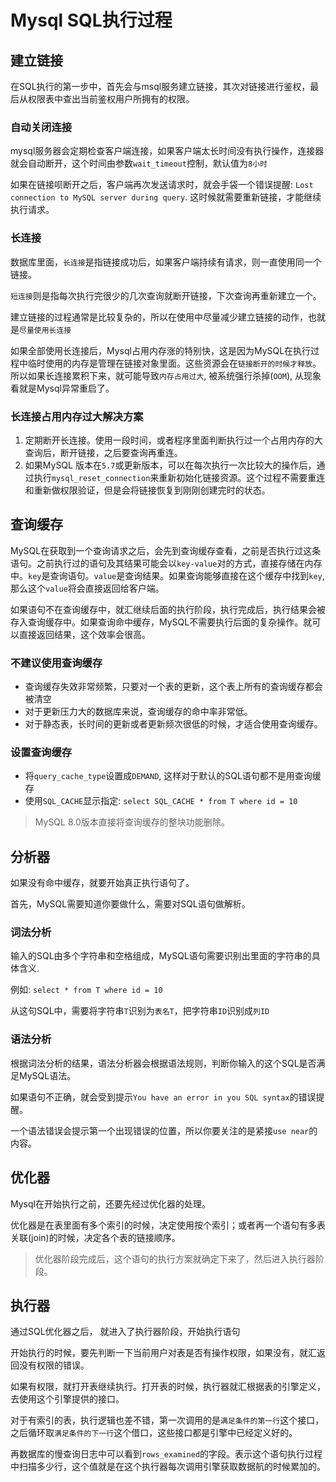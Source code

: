 # Mysql SQL执行过程

## 建立链接

在SQL执行的第一步中，首先会与msql服务建立链接，其次对链接进行鉴权，最后从权限表中查出当前鉴权用户所拥有的权限。

### 自动关闭连接

mysql服务器会定期检查客户端连接，如果客户端太长时间没有执行操作，连接器就会自动断开，这个时间由参数`wait_timeout`控制，默认值为`8小时`

如果在链接呗断开之后，客户端再次发送请求时，就会手袋一个错误提醒: `Lost connection to MySQL server during query`. 这时候就需要重新链接，才能继续执行请求。

### 长连接

数据库里面，`长连接`是指链接成功后，如果客户端持续有请求，则一直使用同一个链接。

`短连接`则是指每次执行完很少的几次查询就断开链接，下次查询再重新建立一个。

建立链接的过程通常是比较复杂的，所以在使用中尽量减少建立链接的动作，也就是`尽量使用长连接`

如果全部使用长连接后，Mysql占用内存涨的特别快，这是因为MySQL在执行过程中临时使用的内存是管理在链接对象里面。这些资源会在`链接断开的时候才释放`。所以如果长连接累积下来，就可能导致`内存占用过大`, 被系统强行杀掉(`OOM`), 从现象看就是Mysql异常重启了。

### 长连接占用内存过大解决方案

1. 定期断开长连接。使用一段时间，或者程序里面判断执行过一个占用内存的大查询后，断开链接，之后要查询再重连。
2. 如果MySQL 版本在`5.7`或更新版本，可以在每次执行一次比较大的操作后，通过执行`mysql_reset_connection`来重新初始化链接资源。这个过程不需要重连和重新做权限验证，但是会将链接恢复到刚刚创建完时的状态。

## 查询缓存

MySQL在获取到一个查询请求之后，会先到查询缓存查看，之前是否执行过这条语句。之前执行过的语句及其结果可能会以`key-value`对的方式，直接存储在内存中。`key`是查询语句。`value`是查询结果。如果查询能够直接在这个缓存中找到`key`, 那么这个`value`将会直接返回给客户端。

如果语句不在查询缓存中，就汇继续后面的执行阶段，执行完成后，执行结果会被存入查询缓存中。如果查询命中缓存，MySQL不需要执行后面的复杂操作。就可以直接返回结果，这个效率会很高。

### 不建议使用查询缓存

- 查询缓存失效非常频繁，只要对一个表的更新，这个表上所有的查询缓存都会被清空
- 对于更新压力大的数据库来说，查询缓存的命中率非常低。
- 对于静态表，长时间的更新或者更新频次很低的时候，才适合使用查询缓存。

### 设置查询缓存

- 将`query_cache_type`设置成`DEMAND`, 这样对于默认的SQL语句都不是用查询缓存
- 使用`SQL_CACHE`显示指定: `select SQL_CACHE * from T where id = 10`

> MySQL 8.0版本直接将查询缓存的整块功能删除。

## 分析器

如果没有命中缓存，就要开始真正执行语句了。

首先，MySQL需要知道你要做什么，需要对SQL语句做解析。

### 词法分析

输入的SQL由多个字符串和空格组成，MySQL语句需要识别出里面的字符串的具体含义.

例如: `select * from T where id = 10`

从这句SQL中，需要将字符串`T`识别为`表名T`，把字符串`ID`识别成`列ID`

### 语法分析

根据词法分析的结果，语法分析器会根据语法规则，判断你输入的这个SQL是否满足MySQL语法。

如果语句不正确，就会受到提示`You have an error in you SQL syntax`的错误提醒。

一个语法错误会提示第一个出现错误的位置，所以你要关注的是紧接`use near`的内容。

## 优化器

Mysql在开始执行之前，还要先经过优化器的处理。

优化器是在表里面有多个索引的时候，决定使用按个索引；或者再一个语句有多表关联(join)的时候，决定各个表的链接顺序。

> 优化器阶段完成后，这个语句的执行方案就确定下来了，然后进入执行器阶段。

## 执行器

通过SQL优化器之后， 就进入了执行器阶段，开始执行语句

开始执行的时候，要先判断一下当前用户对表是否有操作权限，如果没有，就汇返回没有权限的错误。

如果有权限，就打开表继续执行。打开表的时候，执行器就汇根据表的引擎定义，去使用这个引擎提供的接口。

对于有索引的表，执行逻辑也差不错，第一次调用的是`满足条件的第一行`这个接口，之后循环取`满足条件的下一行`这个借口，这些接口都是引擎中已经定义好的。

再数据库的慢查询日志中可以看到`rows_examined`的字段。表示这个语句执行过程中扫描多少行，这个值就是在这个执行器每次调用引擎获取数据航的时候累加的。